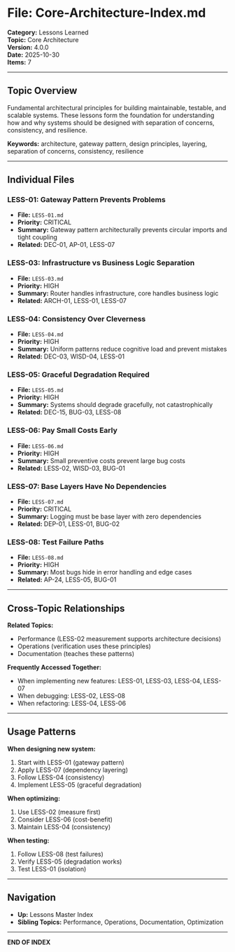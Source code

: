 # File: Core-Architecture-Index.md

**Category:** Lessons Learned  
**Topic:** Core Architecture  
**Version:** 4.0.0  
**Date:** 2025-10-30  
**Items:** 7

---

## Topic Overview

Fundamental architectural principles for building maintainable, testable, and scalable systems. These lessons form the foundation for understanding how and why systems should be designed with separation of concerns, consistency, and resilience.

**Keywords:** architecture, gateway pattern, design principles, layering, separation of concerns, consistency, resilience

---

## Individual Files

### LESS-01: Gateway Pattern Prevents Problems
- **File:** `LESS-01.md`
- **Priority:** CRITICAL
- **Summary:** Gateway pattern architecturally prevents circular imports and tight coupling
- **Related:** DEC-01, AP-01, LESS-07

### LESS-03: Infrastructure vs Business Logic Separation
- **File:** `LESS-03.md`
- **Priority:** HIGH
- **Summary:** Router handles infrastructure, core handles business logic
- **Related:** ARCH-01, LESS-01, LESS-07

### LESS-04: Consistency Over Cleverness
- **File:** `LESS-04.md`
- **Priority:** HIGH
- **Summary:** Uniform patterns reduce cognitive load and prevent mistakes
- **Related:** DEC-03, WISD-04, LESS-01

### LESS-05: Graceful Degradation Required
- **File:** `LESS-05.md`
- **Priority:** HIGH
- **Summary:** Systems should degrade gracefully, not catastrophically
- **Related:** DEC-15, BUG-03, LESS-08

### LESS-06: Pay Small Costs Early
- **File:** `LESS-06.md`
- **Priority:** HIGH
- **Summary:** Small preventive costs prevent large bug costs
- **Related:** LESS-02, WISD-03, BUG-01

### LESS-07: Base Layers Have No Dependencies
- **File:** `LESS-07.md`
- **Priority:** CRITICAL
- **Summary:** Logging must be base layer with zero dependencies
- **Related:** DEP-01, LESS-01, BUG-02

### LESS-08: Test Failure Paths
- **File:** `LESS-08.md`
- **Priority:** HIGH
- **Summary:** Most bugs hide in error handling and edge cases
- **Related:** AP-24, LESS-05, BUG-01

---

## Cross-Topic Relationships

**Related Topics:**
- Performance (LESS-02 measurement supports architecture decisions)
- Operations (verification uses these principles)
- Documentation (teaches these patterns)

**Frequently Accessed Together:**
- When implementing new features: LESS-01, LESS-03, LESS-04, LESS-07
- When debugging: LESS-02, LESS-08
- When refactoring: LESS-04, LESS-06

---

## Usage Patterns

**When designing new system:**
1. Start with LESS-01 (gateway pattern)
2. Apply LESS-07 (dependency layering)
3. Follow LESS-04 (consistency)
4. Implement LESS-05 (graceful degradation)

**When optimizing:**
1. Use LESS-02 (measure first)
2. Consider LESS-06 (cost-benefit)
3. Maintain LESS-04 (consistency)

**When testing:**
1. Follow LESS-08 (test failures)
2. Verify LESS-05 (degradation works)
3. Test LESS-01 (isolation)

---

## Navigation

- **Up:** Lessons Master Index
- **Sibling Topics:** Performance, Operations, Documentation, Optimization

---

**END OF INDEX**
